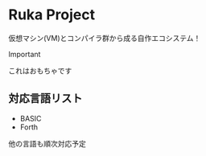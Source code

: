 # Ruka Project
仮想マシン(VM)とコンパイラ群から成る自作エコシステム！

> [!IMPORTANT]
> これはおもちゃです

## 対応言語リスト
- BASIC
- Forth

他の言語も順次対応予定
